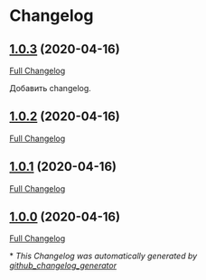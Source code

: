 # Changelog

## [1.0.3](https://github.com/immon4ik/immon4ik_project/tree/1.0.3) (2020-04-16)

[Full Changelog](https://github.com/immon4ik/immon4ik_project/compare/1.0.2...1.0.3)

Добавить changelog.

## [1.0.2](https://github.com/immon4ik/immon4ik_project/tree/1.0.2) (2020-04-16)

[Full Changelog](https://github.com/immon4ik/immon4ik_project/compare/1.0.1...1.0.2)

## [1.0.1](https://github.com/immon4ik/immon4ik_project/tree/1.0.1) (2020-04-16)

[Full Changelog](https://github.com/immon4ik/immon4ik_project/compare/1.0.0...1.0.1)

## [1.0.0](https://github.com/immon4ik/immon4ik_project/tree/1.0.0) (2020-04-16)

[Full Changelog](https://github.com/immon4ik/immon4ik_project/compare/e0fb8a9bab515b7c818e4d27b1ea1ea94c816aca...1.0.0)



\* *This Changelog was automatically generated by [github_changelog_generator](https://github.com/github-changelog-generator/github-changelog-generator)*
